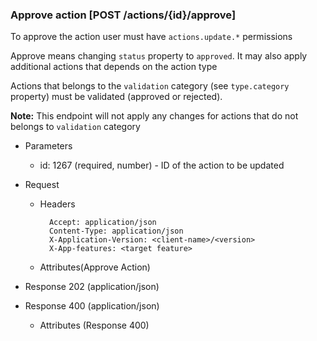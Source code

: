 ### Approve action [POST /actions/{id}/approve]
To approve the action user must have `actions.update.*` permissions

Approve means changing `status` property to `approved`. It may also apply additional actions that depends on the action type

Actions that belongs to the `validation` category (see `type.category` property) must be validated (approved or rejected).

**Note:** This endpoint will not apply any changes for actions that do not belongs to `validation` category

+ Parameters
    + id: 1267 (required, number) - ID of the action to be updated


+ Request
    + Headers

            Accept: application/json
            Content-Type: application/json
            X-Application-Version: <client-name>/<version>
            X-App-features: <target feature>
          
    + Attributes(Approve Action)

+ Response 202 (application/json)
    
+ Response 400 (application/json)
              
    + Attributes (Response 400)

<!-- include(../error_responses.md) -->

